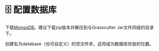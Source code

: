 # 🗄 配置数据库

下载[MongoDB](https://www.mongodb.com/try/download/community)。建议下载zip版本并解压到与Grasscutter Jar文件同级的目录下。

创建名为database（也可自定义）的空文件夹，这将成为数据库存放的位置。
